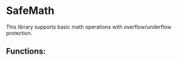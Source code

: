 # SafeMath

This library supports basic math operations with overflow/underflow protection.

## Functions:
